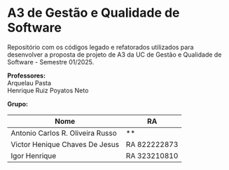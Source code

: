 # A3 de Gestão e Qualidade de Software

Repositório com os códigos legado e refatorados utilizados para desenvolver a proposta de projeto de A3 da UC de Gestão e Qualidade de Software - Semestre 01/2025.

**Professores:**  
Arquelau Pasta  
Henrique Ruiz Poyatos Neto

**Grupo:**

| Nome  | RA |
| -------------  | --- |
| Antonio Carlos R. Oliveira Russo | ** |
| Victor Henique Chaves De Jesus| RA 822222873|
| Igor Henrique| RA 323210810|

